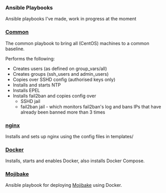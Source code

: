 ### Ansible Playbooks ###

Ansible playbooks I've made, work in progress at the moment

### [Common](mojibake/roles/common/) ###

The common playbook to bring all (CentOS) machines to a common baseline.

Performs the following:

- Creates users (as defined on group_vars/all)
- Creates groups (ssh_users and admin_users)
- Copies over SSHD config (authorised keys only)
- Installs and starts NTP
- Installs EPEL
- Installs fail2ban and copies config over
    - SSHD jail
    - fail2ban jail - which monitors fail2ban's log and bans IPs that have already been banned more than 3 times

### [nginx](mojibake/roles/nginx/) ###

Installs and sets up nginx using the config files in templates/

### [Docker](mojibake/roles/docker/) ###

Installs, starts and enables Docker, also installs Docker Compose.

### [Mojibake](mojibake/roles/mojibake-site/) ###

Ansible playbook for deploying [Mojibake](https://github.com/ardinor/mojibake) using Docker.
